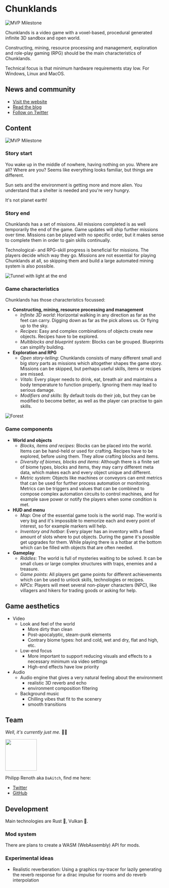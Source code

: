 # Chunklands

![MVP Milestone](./assets/milestone_mvp.png)

Chunklands is a video game with a voxel-based, procedural generated infinite 3D sandbox and open world.

Constructing, mining, resource processing and management, exploration and role-play gaming (RPG) should be the main characteristics of Chunklands.

Technical focus is that minimum hardware requirements stay low. For Windows, Linux and MacOS.

## News and community

- [Visit the website](https://chunklands.de)
- [Read the blog](https://chunklands.de/blog/README.md)
- [Follow on Twitter](https://twitter.com/chunklands)
<!-- - [Chat on Discord](https://discord.gg/pdHsD82D) -->

## Content

![MVP Milestone](./assets/gameplay_lake.jpg)

### Story start

You wake up in the middle of nowhere, having nothing on you. Where are all? Where are you? Seems like everything looks familiar, but things are different.

Sun sets and the environment is getting more and more alien. You understand that a shelter is needed and you're very hungry.

It's not planet earth!

### Story end

Chunklands has a set of missions. All missions completed is as well temporarily the end of the game. Game updates will ship further missions over time. Missions can be played with no specific order, but it makes sense to complete them in order to gain skills continually.

Technological- and RPG-skill progress is beneficial for missions. The players decide which way they go. Missions are not essential for playing Chunklands at all, so skipping them and build a large automated mining system is also possible.

![Tunnel with light at the end](./assets/gameplay_tunnel.jpg)

### Game characteristics

Chunklands has those characteristics focussed:

- **Constructing, mining, resource processing and management**
  - *Infinite 3D world*: Horizontal walking in any direction as far as the feet can carry. Digging down as far as the pick allows us. Or flying up to the sky.
  - *Recipes*: Easy and complex combinations of objects create new objects. Recipes have to be explored.
  - *Multiblocks and blueprint system*: Blocks can be grouped. Blueprints can simplify building.
- **Exploration and RPG**
  - *Open story-telling*: Chunklands consists of many different small and big story parts as missions which altogether shapes the game story. Missions can be skipped, but perhaps useful skills, items or recipes are missed.
  - *Vitals*: Every player needs to drink, eat, breath air and maintains a body temperature to function properly. Ignoring them may lead to serious damage.
  - *Modifiers and skills*: By default tools do their job, but they can be modified to become better, as well as the player can practise to gain skills.

![Forest](./assets/gameplay_forest.png)

### Game components

- **World and objects**
  - *Blocks, items and recipes*: Blocks can be placed into the world. Items can be hand-held or used for crafting. Recipes have to be explored, before using them. They allow crafting blocks and items.
  - *Diversity of biomes, blocks and items*: Although there is a finite set of biome types, blocks and items, they may carry different meta data, which makes each and every object unique and different.
  - *Metric system*: Objects like machines or conveyors can emit metrics that can be used for further process automation or monitoring. Metrics can be triggers and values that can be combined to compose complex automation circuits to control machines, and for example save power or notify the players when some condition is met.
- **HUD and menu**
  - *Map*: One of the essential game tools is the world map. The world is very big and it's impossible to memorize each and every point of interest, so for example markers will help.
  - *Inventory and hotbar*: Every player has an inventory with a fixed amount of slots where to put objects. During the game it's possible get upgrades for them. While playing there is a hotbar at the bottom which can be filled with objects that are often needed.
- **Gameplay**
  - *Riddles*: The world is full of mysteries waiting to be solved. It can be small clues or large complex structures with traps, enemies and a treasure.
  - *Game points*: All players get game points for different achievements which can be used to unlock skills, technologies or recipes.
  - *NPCs*: Players will meet several non-player characters (NPC), like villagers and hikers for trading goods or asking for help.

## Game aesthetics

- Video
  - Look and feel of the world
    - More dirty than clean
    - Post-apocalyptic, steam-punk elements
    - Contrary biome types: hot and cold, wet and dry, flat and high, etc.
  - Low-end focus
    - More important to support reducing visuals and effects to a necessary minimum via video settings
    - High-end effects have low priority
- Audio
  - Audio engine that gives a very natural feeling about the environment
    - realistic 3D reverb and echo
    - environment composition filtering
  - Background music
    - Chilling vibes that fit to the scenery
    - smooth transitions

## Team

*Well, it's currently just me.* 🤷‍♂️

<img src="assets/daaitch.png" width="100" />

Philipp Renoth aka `DaAitch`, find me here:

- [Twitter](https://twitter.com/daaitch)
- [GitHub](https://github.com/daaitch)

## Development

Main technologies are Rust 🦀, Vulkan 🌋.

### Mod system

There are plans to create a WASM (WebAssembly) API for mods.

### Experimental ideas

- Realistic reverberation: Using a graphics ray-tracer for lazily generating the reverb response for a dirac impulse for rooms and do reverb interpolation